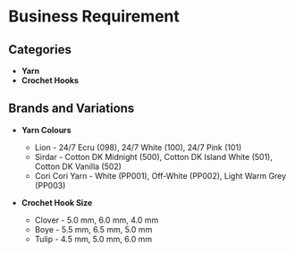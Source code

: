 # Business Requirement

## Categories
- **Yarn**
- **Crochet Hooks**

## Brands and Variations
- **Yarn Colours**
  - Lion - 24/7 Ecru (098), 24/7 White (100), 24/7 Pink (101)
  - Sirdar - Cotton DK Midnight (500), Cotton DK Island White (501), Cotton DK Vanilla (502)
  - Cori Cori Yarn - White (PP001), Off-White (PP002), Light Warm Grey (PP003)
  

- **Crochet Hook Size**
  - Clover - 5.0 mm, 6.0 mm, 4.0 mm
  - Boye - 5.5 mm, 6.5 mm, 5.0 mm
  - Tulip - 4.5 mm, 5.0 mm, 6.0 mm